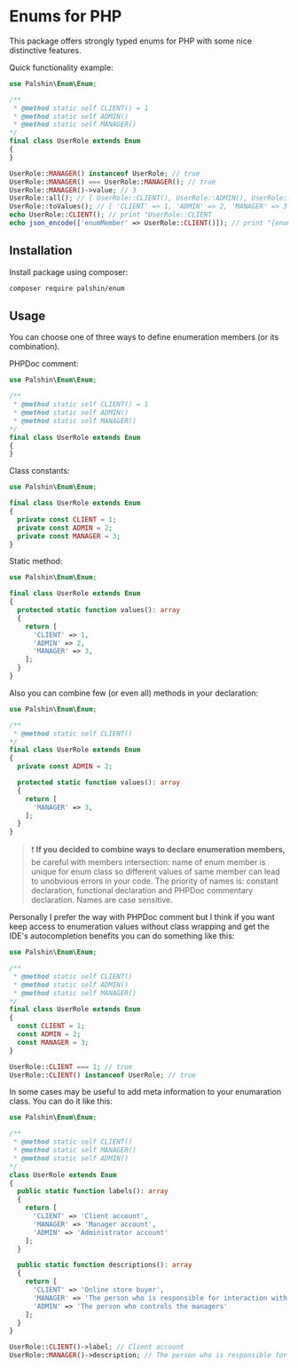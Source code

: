 # Enums for PHP

This package offers strongly typed enums for PHP
with some nice distinctive features.

Quick functionality example:

```php
use Palshin\Enum\Enum;

/**
 * @method static self CLIENT() = 1
 * @method static self ADMIN()
 * @method static self MANAGER()
*/
final class UserRole extends Enum
{
}

UserRole::MANAGER() instanceof UserRole; // true
UserRole::MANAGER() === UserRole::MANAGER(); // true
UserRole::MANAGER()->value; // 3
UserRole::all(); // [ UserRole::CLIENT(), UserRole::ADMIN(), UserRole::MANAGER() ]
UserRole::toValues(); // [ 'CLIENT' => 1, 'ADMIN' => 2, 'MANAGER' => 3 ]
echo UserRole::CLIENT(); // print "UserRole::CLIENT
echo json_encode(['enumMember' => UserRole::CLIENT()]); // print "{enumMember:1}"
```

## Installation

Install package using composer:
```bash
composer require palshin/enum
```

## Usage
You can choose one of three ways to define enumeration members (or its combination).

PHPDoc comment:
```php
use Palshin\Enum\Enum;

/**
 * @method static self CLIENT() = 1
 * @method static self ADMIN()
 * @method static self MANAGER()
*/
final class UserRole extends Enum
{
}
```

Class constants:
```php
use Palshin\Enum\Enum;

final class UserRole extends Enum
{
  private const CLIENT = 1;
  private const ADMIN = 2;
  private const MANAGER = 3;
}
```

Static method:
```php
use Palshin\Enum\Enum;

final class UserRole extends Enum
{
  protected static function values(): array
  {
    return [
      'CLIENT' => 1,
      'ADMIN' => 2,
      'MANAGER' => 3,
    ]; 
  }
}
```

Also you can combine few (or even all) methods in your declaration:

```php
use Palshin\Enum\Enum;

/**
 * @method static self CLIENT()
*/
final class UserRole extends Enum
{
  private const ADMIN = 2;

  protected static function values(): array
  {
    return [
      'MANAGER' => 3,
    ]; 
  }
}
```
> :exclamation: **If you decided to combine ways to declare enumeration members,**
> be careful with members intersection: name of enum member is unique for
> enum class so different values of same member can lead to unobvious errors
> in your code. The priority of names is: constant declaration, 
> functional declaration and PHPDoc commentary declaration. Names are case sensitive.

Personally I prefer the way with PHPDoc comment 
but I think if you want keep access to enumeration values 
without class wrapping and
get the IDE's autocompletion benefits
you can do something like this:
```php
use Palshin\Enum\Enum;

/**
 * @method static self CLIENT()
 * @method static self ADMIN()
 * @method static self MANAGER()
*/
final class UserRole extends Enum
{
  const CLIENT = 1;
  const ADMIN = 2;
  const MANAGER = 3;
}

UserRole::CLIENT === 1; // true
UserRole::CLIENT() instanceof UserRole; // true
```
In some cases may be useful to add meta information to your
enumaration class. You can do it like this:

```php
use Palshin\Enum\Enum;

/**
 * @method static self CLIENT()
 * @method static self MANAGER()
 * @method static self ADMIN()
*/
class UserRole extends Enum
{
  public static function labels(): array
  {
    return [
      'CLIENT' => 'Client account',
      'MANAGER' => 'Manager account',
      'ADMIN' => 'Administrator account'
    ];
  }

  public static function descriptions(): array
  {
    return [
      'CLIENT' => 'Online store buyer',
      'MANAGER' => 'The person who is responsible for interaction with the client',
      'ADMIN' => 'The person who controls the managers'
    ];
  }
}

UserRole::CLIENT()->label; // Client account
UserRole::MANAGER()->description; // The person who is responsible for interaction with the client
```


